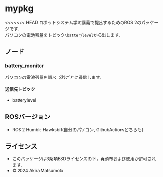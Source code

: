 # mypkg
<<<<<<< HEAD
ロボットシステム学の講義で提出するためのROS 2のパッケージです.  
パソコンの電池残量をトピック```\batterylevel```から出します.
## ノード
### battery_monitor
パソコンの電池残量を調べ, 2秒ごとに送信します.
#### 送信先トピック
- batterylevel
## ROSバージョン
- ROS 2 Humble Hawksbill(自分のパソコン, GithubActionsどちらも)
## ライセンス
- このパッケージは3条項BSDライセンスの下，再頒布および使用が許可されます.
- © 2024 Akira Matsumoto
